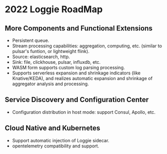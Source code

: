 # 2022 Loggie RoadMap

## More Components and Functional Extensions
- Persistent queue.
- Stream processing capabilities: aggregation, computing, etc. (similar to pulsar's funtion, or lightweight flink).
- Source: elasticsearch, http.
- Sink: file, clickhouse, pulsar, influxdb, etc.
- WASM form supports custom log parsing processing.
- Supports serverless expansion and shrinkage indicators (like Knative/KEDA), and realizes automatic expansion and shrinkage of aggregator analysis and processing.


## Service Discovery and Configuration Center
- Configuration distribution in host mode: support Consul, Apollo, etc.

## Cloud Native and Kubernetes
- Support automatic injection of Loggie sidecar.
- opentelemetry compatibility and support.
